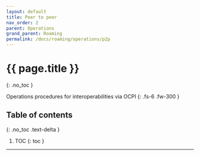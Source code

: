 ```yaml
---
layout: default
title: Peer to peer
nav_order: 2
parent: Operations
grand_parent: Roaming
permalink: /docs/roaming/operations/p2p
---
```


# {{ page.title }}
{: .no_toc }

Operations procedures for interoperabilities via OCPI
{: .fs-6 .fw-300 }

## Table of contents
{: .no_toc .text-delta }

1. TOC
{: toc }

---
